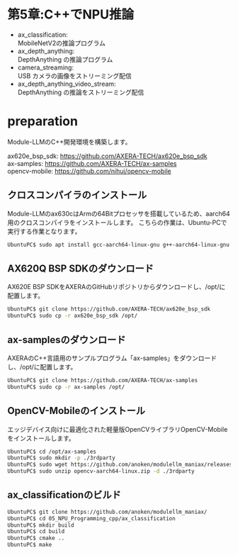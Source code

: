 # 第5章:C++でNPU推論

- ax_classification:<br>
 MobileNetV2の推論プログラム<br>
- ax_depth_anything:<br>
 DepthAnything の推論プログラム<br>
- camera_streaming:<br>
 USB カメラの画像をストリーミング配信<br>
- ax_depth_anything_video_stream:<br>
  DepthAnything の推論をストリーミング配信<br>


#  preparation

Module-LLMのC++開発環境を構築します。<br>

ax620e_bsp_sdk: https://github.com/AXERA-TECH/ax620e_bsp_sdk<br>
ax-samples: https://github.com/AXERA-TECH/ax-samples<br>
opencv-mobile: https://github.com/nihui/opencv-mobile<br>

## クロスコンパイラのインストール

Module-LLMのax630cはArmの64Bitプロセッサを搭載しているため、aarch64用のクロスコンパイラをインストールします。
こちらの作業は、Ubuntu-PCで実行する作業となります。

```bash
UbuntuPC$ sudo apt install gcc-aarch64-linux-gnu g++-aarch64-linux-gnu
```

## AX620Q BSP SDKのダウンロード

AX620E BSP SDKをAXERAのGitHubリポジトリからダウンロードし、/opt/に配置します。

```bash
UbuntuPC$ git clone https://github.com/AXERA-TECH/ax620e_bsp_sdk
UbuntuPC$ sudo cp -r ax620e_bsp_sdk /opt/
```

## ax-samplesのダウンロード

AXERAのC++言語用のサンプルプログラム「ax-samples」をダウンロードし、/opt/に配置します。

```bash
UbuntuPC$ git clone https://github.com/AXERA-TECH/ax-samples
UbuntuPC$ sudo cp -r ax-samples /opt/
```

## OpenCV-Mobileのインストール

エッジデバイス向けに最適化された軽量版OpenCVライブラリOpenCV-Mobileをインストールします。

```bash
UbuntuPC$ cd /opt/ax-samples
UbuntuPC$ sudo mkdir -p ./3rdparty
UbuntuPC$ sudo wget https://github.com/anoken/modulellm_maniax/releases/download/opencv_mobile/opencv-aarch64-linux.zip
UbuntuPC$ sudo unzip opencv-aarch64-linux.zip -d ./3rdparty
```

## ax_classificationのビルド

```bash
UbuntuPC$ git clone https://github.com/anoken/modulellm_maniax/
UbuntuPC$ cd 05_NPU_Programming_cpp/ax_classification
UbuntuPC$ mkdir build
UbuntuPC$ cd build
UbuntuPC$ cmake ..
UbuntuPC$ make
```
